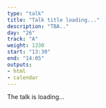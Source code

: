 ```yaml
---
type: "talk"
title: "Talk title loading..."
description: "TBA.."
day: "26"
track: "A"
weight: 1330
start: "13:30"
end: "14:05"
outputs:
- html
- calendar
---
```


The talk is loading...